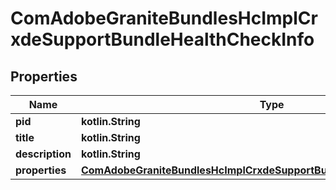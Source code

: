 
# ComAdobeGraniteBundlesHcImplCrxdeSupportBundleHealthCheckInfo

## Properties
Name | Type | Description | Notes
------------ | ------------- | ------------- | -------------
**pid** | **kotlin.String** |  |  [optional]
**title** | **kotlin.String** |  |  [optional]
**description** | **kotlin.String** |  |  [optional]
**properties** | [**ComAdobeGraniteBundlesHcImplCrxdeSupportBundleHealthCheckProperties**](ComAdobeGraniteBundlesHcImplCrxdeSupportBundleHealthCheckProperties.md) |  |  [optional]



